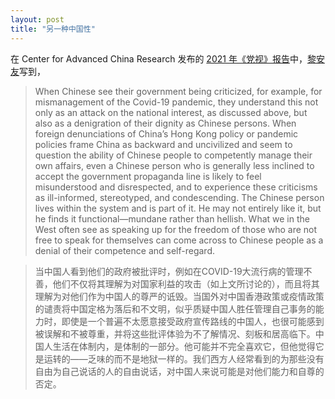 ```yaml
---
layout: post
title: "另一种中国性"
---
```

在 Center for Advanced China Research 发布的 [2021 年《党视》报告](https://www.ccpwatch.org/single-post/party-watch-annual-report-2020-covid-19-and-chinese-communist-party-resilience)中，[黎安友](https://polisci.columbia.edu/content/andrew-j-nathan)写到，

> When Chinese see their government being criticized, for example, for mismanagement of the Covid-19 pandemic, they understand this not only as an attack on the national interest, as discussed above, but also as a denigration of their dignity as Chinese persons. When foreign denunciations of China’s Hong Kong policy or pandemic policies frame China as backward and uncivilized and seem to question the ability of Chinese people to competently manage their own affairs, even a Chinese person who is generally less inclined to accept the government propaganda line is likely to feel misunderstood and disrespected, and to experience these criticisms as ill-informed, stereotyped, and condescending. The Chinese person lives within the system and is part of it. He may not entirely like it, but he finds it functional—mundane rather than hellish. What we in the West often see as speaking up for the freedom of those who are not free to speak for themselves can come across to Chinese people as a denial of their competence and self-regard.

> 当中国人看到他们的政府被批评时，例如在COVID-19大流行病的管理不善，他们不仅将其理解为对国家利益的攻击（如上文所讨论的），而且将其理解为对他们作为中国人的尊严的诋毁。当国外对中国香港政策或疫情政策的谴责将中国定格为落后和不文明，似乎质疑中国人胜任管理自己事务的能力时，即使是一个普遍不太愿意接受政府宣传路线的中国人，也很可能感到被误解和不被尊重，并将这些批评体验为不了解情况、刻板和居高临下。中国人生活在体制内，是体制的一部分。他可能并不完全喜欢它，但他觉得它是运转的——乏味的而不是地狱一样的。我们西方人经常看到的为那些没有自由为自己说话的人的自由说话，对中国人来说可能是对他们能力和自尊的否定。
